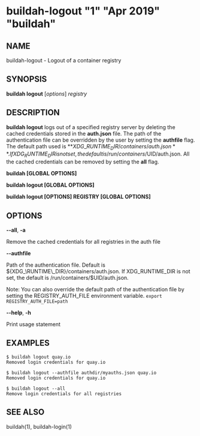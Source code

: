 # buildah-logout "1" "Apr 2019" "buildah"

## NAME
buildah\-logout - Logout of a container registry

## SYNOPSIS
**buildah logout** [*options*] *registry*

## DESCRIPTION
**buildah logout** logs out of a specified registry server by deleting the cached credentials
stored in the **auth.json** file. The path of the authentication file can be overridden by the user by setting the **authfile** flag.
The default path used is **${XDG\_RUNTIME_DIR}/containers/auth.json**.  If XDG_RUNTIME_DIR is not set, the default is /run/containers/$UID/auth.json.
All the cached credentials can be removed by setting the **all** flag.

**buildah [GLOBAL OPTIONS]**

**buildah logout [GLOBAL OPTIONS]**

**buildah logout [OPTIONS] REGISTRY [GLOBAL OPTIONS]**

## OPTIONS

**--all**, **-a**

Remove the cached credentials for all registries in the auth file

**--authfile**

Path of the authentication file. Default is ${XDG_\RUNTIME\_DIR}/containers/auth.json.  If XDG_RUNTIME_DIR is not set, the default is /run/containers/$UID/auth.json.

Note: You can also override the default path of the authentication file by setting the REGISTRY\_AUTH\_FILE
environment variable. `export REGISTRY_AUTH_FILE=path`

**--help**, **-h**

Print usage statement

## EXAMPLES

```
$ buildah logout quay.io
Removed login credentials for quay.io
```

```
$ buildah logout --authfile authdir/myauths.json quay.io
Removed login credentials for quay.io
```

```
$ buildah logout --all
Remove login credentials for all registries
```

## SEE ALSO
buildah(1), buildah-login(1)
